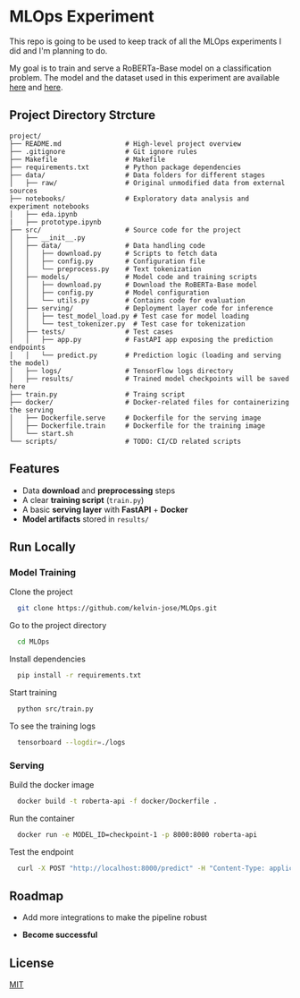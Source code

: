 # MLOps Experiment

This repo is going to be used to keep track of all the MLOps experiments I did and I'm planning to do.

My goal is to train and serve a RoBERTa-Base model on a classification problem. The model and the dataset used in this experiment are available [here](https://huggingface.co/distilbert/distilroberta-base) and [here](https://huggingface.co/datasets/dair-ai/emotion).

## Project Directory Strcture

```
project/
├── README.md                # High-level project overview
├── .gitignore               # Git ignore rules
├── Makefile                 # Makefile
├── requirements.txt         # Python package dependencies
├── data/                    # Data folders for different stages
│   ├── raw/                 # Original unmodified data from external sources
├── notebooks/               # Exploratory data analysis and experiment notebooks
│   ├── eda.ipynb
|   ├── prototype.ipynb  
├── src/                     # Source code for the project
│   ├── __init__.py
│   ├── data/                # Data handling code
│   │   ├── download.py      # Scripts to fetch data
│   │   ├── config.py        # Configuration file
│   │   └── preprocess.py    # Text tokenization
│   ├── models/              # Model code and training scripts
│   │   ├── download.py      # Download the RoBERTa-Base model
│   │   ├── config.py        # Model configuration
│   │   └── utils.py         # Contains code for evaluation
│   ├── serving/             # Deployment layer code for inference
│   │   ├── test_model_load.py # Test case for model loading 
│   │   └── test_tokenizer.py  # Test case for tokenization
│   ├── tests/               # Test cases
│   │   ├── app.py           # FastAPI app exposing the prediction endpoints
│   │   └── predict.py       # Prediction logic (loading and serving the model)
│   ├── logs/                # TensorFlow logs directory
│   ├── results/             # Trained model checkpoints will be saved here
├── train.py                 # Traing script
├── docker/                  # Docker-related files for containerizing the serving
│   ├── Dockerfile.serve     # Dockerfile for the serving image
│   ├── Dockerfile.train     # Dockerfile for the training image
│   └── start.sh
└── scripts/                 # TODO: CI/CD related scripts
```
## Features

- Data **download** and **preprocessing** steps
- A clear **training script** (```train.py```)
- A basic **serving layer** with **FastAPI** + **Docker**
- **Model artifacts** stored in ```results/```

## Run Locally

### Model Training
Clone the project

```bash
  git clone https://github.com/kelvin-jose/MLOps.git
```

Go to the project directory

```bash
  cd MLOps
```

Install dependencies

```bash
  pip install -r requirements.txt
```

Start training

```bash
  python src/train.py
```

To see the training logs

```bash
  tensorboard --logdir=./logs
```

### Serving
Build the docker image

```bash
  docker build -t roberta-api -f docker/Dockerfile .
```

Run the container

```bash
  docker run -e MODEL_ID=checkpoint-1 -p 8000:8000 roberta-api
```

Test the endpoint

```bash
  curl -X POST "http://localhost:8000/predict" -H "Content-Type: application/json" -d '{"text": "Your sample input"}'
```

## Roadmap

- Add more integrations to make the pipeline robust

- **Become successful**


## License

[MIT](https://choosealicense.com/licenses/mit/)
